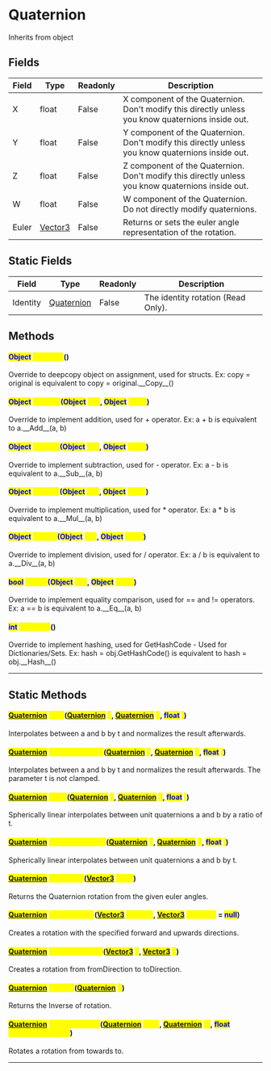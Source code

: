 # Quaternion
Inherits from object
## Fields
|Field|Type|Readonly|Description|
|---|---|---|---|
|X|float|False|X component of the Quaternion. Don't modify this directly unless you know quaternions inside out.|
|Y|float|False|Y component of the Quaternion. Don't modify this directly unless you know quaternions inside out.|
|Z|float|False|Z component of the Quaternion. Don't modify this directly unless you know quaternions inside out.|
|W|float|False|W component of the Quaternion. Do not directly modify quaternions.|
|Euler|[Vector3](../objects/Vector3.md)|False|Returns or sets the euler angle representation of the rotation.|
## Static Fields
|Field|Type|Readonly|Description|
|---|---|---|---|
|Identity|[Quaternion](../objects/Quaternion.md)|False|The identity rotation (Read Only).|
## Methods
#### <mark style="color:blue;">Object</mark> <mark style="color:yellow;">\_\_Copy\_\_</mark>()
Override to deepcopy object on assignment, used for structs. Ex: copy = original is equivalent to copy = original.\_\_Copy\_\_()
#### <mark style="color:blue;">Object</mark> <mark style="color:yellow;">\_\_Add\_\_</mark>(<mark style="color:blue;">Object</mark> <mark style="color:yellow;">self</mark>, <mark style="color:blue;">Object</mark> <mark style="color:yellow;">other</mark>)
Override to implement addition, used for + operator. Ex: a + b is equivalent to a.\_\_Add\_\_(a, b)
#### <mark style="color:blue;">Object</mark> <mark style="color:yellow;">\_\_Sub\_\_</mark>(<mark style="color:blue;">Object</mark> <mark style="color:yellow;">self</mark>, <mark style="color:blue;">Object</mark> <mark style="color:yellow;">other</mark>)
Override to implement subtraction, used for - operator. Ex: a - b is equivalent to a.\_\_Sub\_\_(a, b)
#### <mark style="color:blue;">Object</mark> <mark style="color:yellow;">\_\_Mul\_\_</mark>(<mark style="color:blue;">Object</mark> <mark style="color:yellow;">self</mark>, <mark style="color:blue;">Object</mark> <mark style="color:yellow;">other</mark>)
Override to implement multiplication, used for * operator. Ex: a * b is equivalent to a.\_\_Mul\_\_(a, b)
#### <mark style="color:blue;">Object</mark> <mark style="color:yellow;">\_\_Div\_\_</mark>(<mark style="color:blue;">Object</mark> <mark style="color:yellow;">self</mark>, <mark style="color:blue;">Object</mark> <mark style="color:yellow;">other</mark>)
Override to implement division, used for / operator. Ex: a / b is equivalent to a.\_\_Div\_\_(a, b)
#### <mark style="color:blue;">bool</mark> <mark style="color:yellow;">\_\_Eq\_\_</mark>(<mark style="color:blue;">Object</mark> <mark style="color:yellow;">self</mark>, <mark style="color:blue;">Object</mark> <mark style="color:yellow;">other</mark>)
Override to implement equality comparison, used for == and != operators. Ex: a == b is equivalent to a.\_\_Eq\_\_(a, b)
#### <mark style="color:blue;">int</mark> <mark style="color:yellow;">\_\_Hash\_\_</mark>()
Override to implement hashing, used for GetHashCode - Used for Dictionaries/Sets. Ex: hash = obj.GetHashCode() is equivalent to hash = obj.\_\_Hash\_\_()

---

## Static Methods
#### <mark style="color:blue;">[Quaternion](../objects/Quaternion.md)</mark> <mark style="color:yellow;">Lerp</mark>(<mark style="color:blue;">[Quaternion](../objects/Quaternion.md)</mark> <mark style="color:yellow;">a</mark>, <mark style="color:blue;">[Quaternion](../objects/Quaternion.md)</mark> <mark style="color:yellow;">b</mark>, <mark style="color:blue;">float</mark> <mark style="color:yellow;">t</mark>)
Interpolates between a and b by t and normalizes the result afterwards.
#### <mark style="color:blue;">[Quaternion](../objects/Quaternion.md)</mark> <mark style="color:yellow;">LerpUnclamped</mark>(<mark style="color:blue;">[Quaternion](../objects/Quaternion.md)</mark> <mark style="color:yellow;">a</mark>, <mark style="color:blue;">[Quaternion](../objects/Quaternion.md)</mark> <mark style="color:yellow;">b</mark>, <mark style="color:blue;">float</mark> <mark style="color:yellow;">t</mark>)
Interpolates between a and b by t and normalizes the result afterwards. The parameter t is not clamped.
#### <mark style="color:blue;">[Quaternion](../objects/Quaternion.md)</mark> <mark style="color:yellow;">Slerp</mark>(<mark style="color:blue;">[Quaternion](../objects/Quaternion.md)</mark> <mark style="color:yellow;">a</mark>, <mark style="color:blue;">[Quaternion](../objects/Quaternion.md)</mark> <mark style="color:yellow;">b</mark>, <mark style="color:blue;">float</mark> <mark style="color:yellow;">t</mark>)
Spherically linear interpolates between unit quaternions a and b by a ratio of t.
#### <mark style="color:blue;">[Quaternion](../objects/Quaternion.md)</mark> <mark style="color:yellow;">SlerpUnclamped</mark>(<mark style="color:blue;">[Quaternion](../objects/Quaternion.md)</mark> <mark style="color:yellow;">a</mark>, <mark style="color:blue;">[Quaternion](../objects/Quaternion.md)</mark> <mark style="color:yellow;">b</mark>, <mark style="color:blue;">float</mark> <mark style="color:yellow;">t</mark>)
Spherically linear interpolates between unit quaternions a and b by t.
#### <mark style="color:blue;">[Quaternion](../objects/Quaternion.md)</mark> <mark style="color:yellow;">FromEuler</mark>(<mark style="color:blue;">[Vector3](../objects/Vector3.md)</mark> <mark style="color:yellow;">euler</mark>)
Returns the Quaternion rotation from the given euler angles.
#### <mark style="color:blue;">[Quaternion](../objects/Quaternion.md)</mark> <mark style="color:yellow;">LookRotation</mark>(<mark style="color:blue;">[Vector3](../objects/Vector3.md)</mark> <mark style="color:yellow;">forward</mark>, <mark style="color:blue;">[Vector3](../objects/Vector3.md)</mark> <mark style="color:yellow;">upwards</mark> = <mark style="color:blue;">null</mark>)
Creates a rotation with the specified forward and upwards directions.
#### <mark style="color:blue;">[Quaternion](../objects/Quaternion.md)</mark> <mark style="color:yellow;">FromToRotation</mark>(<mark style="color:blue;">[Vector3](../objects/Vector3.md)</mark> <mark style="color:yellow;">a</mark>, <mark style="color:blue;">[Vector3](../objects/Vector3.md)</mark> <mark style="color:yellow;">b</mark>)
Creates a rotation from fromDirection to toDirection.
#### <mark style="color:blue;">[Quaternion](../objects/Quaternion.md)</mark> <mark style="color:yellow;">Inverse</mark>(<mark style="color:blue;">[Quaternion](../objects/Quaternion.md)</mark> <mark style="color:yellow;">q</mark>)
Returns the Inverse of rotation.
#### <mark style="color:blue;">[Quaternion](../objects/Quaternion.md)</mark> <mark style="color:yellow;">RotateTowards</mark>(<mark style="color:blue;">[Quaternion](../objects/Quaternion.md)</mark> <mark style="color:yellow;">from</mark>, <mark style="color:blue;">[Quaternion](../objects/Quaternion.md)</mark> <mark style="color:yellow;">to</mark>, <mark style="color:blue;">float</mark> <mark style="color:yellow;">maxDegreesDelta</mark>)
Rotates a rotation from towards to.

---

